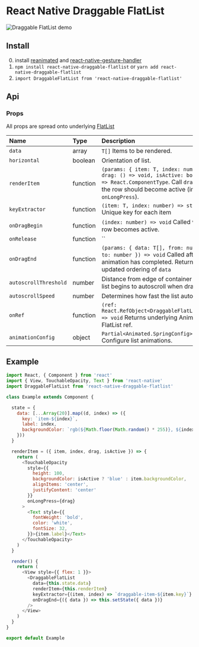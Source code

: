 # React Native Draggable FlatList

![Draggable FlatList demo](https://i.imgur.com/XmUcN4Z.gif)

## Install
0. install [reanimated](https://github.com/kmagiera/react-native-reanimated) and [react-native-gesture-handler](https://github.com/kmagiera/react-native-gesture-handler)
1. `npm install react-native-draggable-flatlist` or `yarn add react-native-draggable-flatlist`
2. `import DraggableFlatList from 'react-native-draggable-flatlist'`  

## Api

### Props
All props are spread onto underlying [FlatList](https://facebook.github.io/react-native/docs/flatlist)

Name | Type | Description
:--- | :--- | :---
`data` | array | `T[]` Items to be rendered.
`horizontal` | boolean | Orientation of list.
`renderItem` | function | `(params: { item: T, index: number, drag: () => void, isActive: boolean}) => React.ComponentType`. Call `drag` when the row should become active (in an `onLongPress`).
`keyExtractor` | function | `(item: T, index: number) => string` Unique key for each item
`onDragBegin` | function | `(index: number) => void` Called when row becomes active.
`onRelease` | function | ``
`onDragEnd` | function | `(params: { data: T[], from: number, to: number }) => void` Called after animation has completed. Returns updated ordering of `data` 
`autoscrollThreshold` | number | Distance from edge of container where list begins to autoscroll when dragging.
`autoscrollSpeed` | number | Determines how fast the list autoscrolls.
`onRef` | function | `(ref: React.RefObject<DraggableFlatList<T>>) => void` Returns underlying Animated FlatList ref.
`animationConfig` | object | `Partial<Animated.SpringConfig>` Configure list animations.

## Example

```javascript
import React, { Component } from 'react'
import { View, TouchableOpacity, Text } from 'react-native'
import DraggableFlatList from 'react-native-draggable-flatlist'

class Example extends Component {

  state = {
    data: [...Array(20)].map((d, index) => ({
      key: `item-${index}`,
      label: index,
      backgroundColor: `rgb(${Math.floor(Math.random() * 255)}, ${index * 5}, ${132})`,
    }))
  }

  renderItem = ({ item, index, drag, isActive }) => {
    return (
      <TouchableOpacity
        style={{ 
          height: 100, 
          backgroundColor: isActive ? 'blue' : item.backgroundColor,
          alignItems: 'center', 
          justifyContent: 'center' 
        }}
        onLongPress={drag}
      >
        <Text style={{ 
          fontWeight: 'bold', 
          color: 'white',
          fontSize: 32,
        }}>{item.label}</Text>
      </TouchableOpacity>
    )
  }

  render() {
    return (
      <View style={{ flex: 1 }}>
        <DraggableFlatList
          data={this.state.data}
          renderItem={this.renderItem}
          keyExtractor={(item, index) => `draggable-item-${item.key}`}
          onDragEnd={({ data }) => this.setState({ data })}
        />
      </View>
    )
  }
}

export default Example
```

